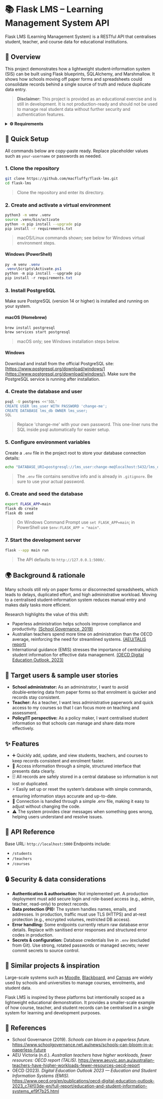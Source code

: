 # 📚 Flask LMS – Learning Management System API
Flask LMS (Learning Management System) is a RESTful API that centralises student, teacher, and course data for educational institutions.

## 📝 Overview
This project demonstrates how a lightweight student‑information system (SIS) can be built using Flask blueprints, SQLAlchemy, and Marshmallow. It shows how schools moving off paper forms and spreadsheets could consolidate records behind a single source of truth and reduce duplicate data entry.

> **Disclaimer:** This project is provided as an educational exercise and is still in development. It is not production-ready and should not be used to manage real student data without further security and authentication features.

<details>
<summary><b>⚙️ Requirements</b></summary>

## ⚙️ Requirements
- Python 3.10 or higher
- PostgreSQL 14 or higher (running locally)
- pip / virtualenv for Python dependency management
- Supported OS: macOS, Linux, Windows

All Python dependencies are listed in `requirements.txt` and installed in step 2.

</details>

## 🚀 Quick Setup

All commands below are copy-paste ready. Replace placeholder values such as `your-username` or passwords as needed.

### 1. Clone the repository
```bash
git clone https://github.com/macfluffy/flask-lms.git
cd flask-lms
```
> Clone the repository and enter its directory.

### 2. Create and activate a virtual environment
```bash
python3 -m venv .venv
source .venv/bin/activate
python -m pip install --upgrade pip
pip install -r requirements.txt
```
> macOS/Linux commands shown; see below for Windows virtual environment steps.
#### Windows (PowerShell)
```powershell
py -m venv .venv
.venv\Scripts\Activate.ps1
python -m pip install --upgrade pip
pip install -r requirements.txt
```

### 3. Install PostgreSQL
Make sure PostgreSQL (version 14 or higher) is installed and running on your system.

#### macOS (Homebrew)
```bash
brew install postgresql
brew services start postgresql
```
> macOS only; see Windows installation steps below.
#### Windows
Download and install from the official PostgreSQL site: [https://www.postgresql.org/download/windows/](https://www.postgresql.org/download/windows/).
Make sure the PostgreSQL service is running after installation.

### 4. Create the database and user
```bash
psql -U postgres <<'SQL'
CREATE USER lms_user WITH PASSWORD 'change-me';
CREATE DATABASE lms_db OWNER lms_user;
SQL
```
> Replace 'change-me' with your own password. This one-liner runs the SQL inside psql automatically for easier setup.

### 5. Configure environment variables
Create a `.env` file in the project root to store your database connection details:
```bash
echo "DATABASE_URI=postgresql://lms_user:change-me@localhost:5432/lms_db" > .env
```
> The `.env` file contains sensitive info and is already in `.gitignore`. Be sure to use your actual password.

### 6. Create and seed the database
```bash
export FLASK_APP=main
flask db create
flask db seed
```
> On Windows Command Prompt use `set FLASK_APP=main`; in PowerShell use `$env:FLASK_APP = "main"`.

### 7. Start the development server
```bash
flask --app main run
```
> The API defaults to `http://127.0.0.1:5000/`.

## 🌍 Background & rationale
Many schools still rely on paper forms or disconnected spreadsheets, which leads to delays, duplicated effort, and high administrative workload. Moving to a centralised student‑information system reduces manual entry and makes daily tasks more efficient.

Research highlights the value of this shift:
- Paperless administration helps schools improve compliance and productivity. [(School Governance, 2019)](https://www.schoolgovernance.net.au/news/schools-can-bloom-in-a-paperless-future)
- Australian teachers spend more time on administration than the OECD average, reinforcing the need for streamlined systems. [(AEU/TALIS report)](https://www.aeuvic.asn.au/australian-teachers-have-higher-workloads-fewer-resources-oecd-report)
- International guidance (EMIS) stresses the importance of centralising student information for effective data management. [(OECD Digital Education Outlook, 2023)](https://www.oecd.org/en/publications/oecd-digital-education-outlook-2023_c74f03de-en/full-report/education-and-student-information-systems_ef9f7b25.html)

## 🎯 Target users & sample user stories
- **School administrator:** As an administrator, I want to avoid double‑entering data from paper forms so that enrolment is quicker and records stay consistent.
- **Teacher:** As a teacher, I want less administrative paperwork and quick access to my courses so that I can focus more on teaching and assessment.
- **Policy/IT perspective:** As a policy maker, I want centralised student information so that schools can manage and share data more effectively.

## ✨ Features
- ➕ Quickly add, update, and view students, teachers, and courses to keep records consistent and enrolment faster.
- 📂 Access information through a simple, structured interface that presents data clearly.
- 🗄️ All records are safely stored in a central database so information is not lost or duplicated.
- ⚡ Easily set up or reset the system’s database with simple commands, ensuring information stays accurate and up-to-date.
- 🔧 Connection is handled through a simple .env file, making it easy to adjust without changing the code.
- ⚠️ The system provides clear messages when something goes wrong, helping users understand and resolve issues.


## 📡 API Reference
Base URL: `http://localhost:5000`
Endpoints include:
- `/students`
- `/teachers`
- `/courses`

## 🔒 Security & data considerations
- **Authentication & authorisation:** Not implemented yet. A production deployment must add secure login and role-based access (e.g., admin, teacher, read-only) to protect records.
- **Data protection (PII):** The system handles names, emails, and addresses. In production, traffic must use TLS (HTTPS) and at-rest protection (e.g., encrypted volumes, restricted DB access).
- **Error handling:** Some endpoints currently return raw database error details. Replace with sanitised error responses and structured error codes in production.
- **Secrets & configuration:** Database credentials live in `.env` (excluded from Git). Use strong, rotated passwords or managed secrets; never commit secrets to source control.

## 🌟 Similar projects & inspiration
Large-scale systems such as [Moodle](https://moodle.org/), [Blackboard](https://www.anthology.com/blackboard), and [Canvas](https://www.instructure.com/canvas) are widely used by schools and universities to manage courses, enrolments, and student data.

Flask LMS is inspired by these platforms but intentionally scoped as a lightweight educational demonstration. It provides a smaller-scale example of how course, teacher, and student records can be centralised in a single system for learning and development purposes.

## 📖 References
- School Governance (2019). *Schools can bloom in a paperless future.* https://www.schoolgovernance.net.au/news/schools-can-bloom-in-a-paperless-future
- AEU Victoria (n.d.). *Australian teachers have higher workloads, fewer resources: OECD report (TALIS).* https://www.aeuvic.asn.au/australian-teachers-have-higher-workloads-fewer-resources-oecd-report
- OECD (2023). *Digital Education Outlook 2023 — Education and Student Information Systems (EMIS).* https://www.oecd.org/en/publications/oecd-digital-education-outlook-2023_c74f03de-en/full-report/education-and-student-information-systems_ef9f7b25.html
